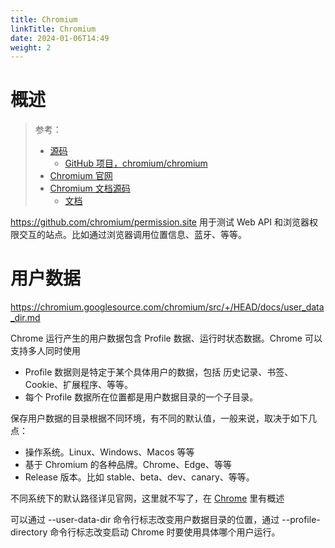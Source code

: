 ```yaml
---
title: Chromium
linkTitle: Chromium
date: 2024-01-06T14:49
weight: 2
---
```


# 概述

> 参考：
> 
> - [源码](https://chromium.googlesource.com/chromium/src/)
>   - [GitHub 项目，chromium/chromium](https://github.com/chromium/chromium)
> - [Chromium 官网](https://www.chromium.org/Home/)
> - [Chromium 文档源码](https://chromium.googlesource.com/chromium/src/+/refs/heads/main/docs)
>   - [文档](https://chromium.googlesource.com/chromium/src/+/HEAD/docs/README.md)


https://github.com/chromium/permission.site 用于测试 Web API 和浏览器权限交互的站点。比如通过浏览器调用位置信息、蓝牙、等等。

# 用户数据

https://chromium.googlesource.com/chromium/src/+/HEAD/docs/user_data_dir.md

Chrome 运行产生的用户数据包含 Profile 数据、运行时状态数据。Chrome 可以支持多人同时使用

- Profile 数据则是特定于某个具体用户的数据，包括 历史记录、书签、Cookie、扩展程序、等等。
- 每个 Profile 数据所在位置都是用户数据目录的一个子目录。

保存用户数据的目录根据不同环境，有不同的默认值，一般来说，取决于如下几点：

- 操作系统。Linux、Windows、Macos 等等
- 基于 Chromium 的各种品牌。Chrome、Edge、等等
- Release 版本。比如 stable、beta、dev、canary、等等。

不同系统下的默认路径详见官网，这里就不写了，在 [Chrome](docs/Web/浏览器/Chrome.md) 里有概述

可以通过 --user-data-dir 命令行标志改变用户数据目录的位置，通过 --profile-directory 命令行标志改变启动 Chrome 时要使用具体哪个用户运行。